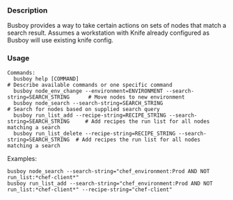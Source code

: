 ### Description
Busboy provides a way to take certain actions on sets of nodes that match a search
result.  Assumes a workstation with Knife already configured as Busboy will use existing
knife config.

### Usage
```
Commands:
  busboy help [COMMAND]                                                               # Describe available commands or one specific command
  busboy node_env_change --environment=ENVIRONMENT --search-string=SEARCH_STRING      # Move nodes to new environment
  busboy node_search --search-string=SEARCH_STRING                                    # Search for nodes based on supplied search query
  busboy run_list_add --recipe-string=RECIPE_STRING --search-string=SEARCH_STRING     # Add recipes the run list for all nodes matching a search
  busboy run_list_delete --recipe-string=RECIPE_STRING --search-string=SEARCH_STRING  # Add recipes the run list for all nodes matching a search
```
Examples:
```
busboy node_search --search-string="chef_environment:Prod AND NOT run_list:*chef-client*"
busboy run_list_add --search-string="chef_environment:Prod AND NOT run_list:*chef-client*" --recipe-string="chef-client"
```
